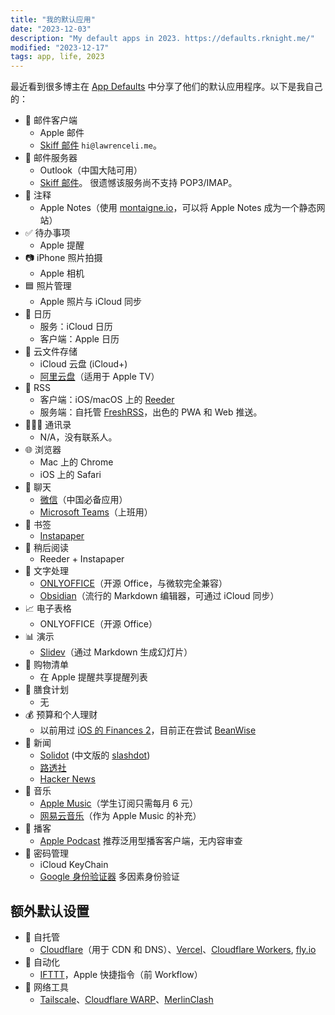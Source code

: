 ```yaml
---
title: "我的默认应用"
date: "2023-12-03"
description: "My default apps in 2023. https://defaults.rknight.me/"
modified: "2023-12-17"
tags: app, life, 2023
---
```


最近看到很多博主在 [App Defaults](https://defaults.rknight.me/) 中分享了他们的默认应用程序。以下是我自己的：

- 📨 邮件客户端
  - Apple 邮件
  - [Skiff 邮件](https://go.lawrenceli.me/skiff) `hi@lawrenceli.me`。
- 📮 邮件服务器
  - Outlook（中国大陆可用）
  - [Skiff 邮件](https://go.lawrenceli.me/skiff)。 很遗憾该服务尚不支持 POP3/IMAP。
- 📝 注释
  - Apple Notes（使用 [montaigne.io](https://montaigne.io)，可以将 Apple Notes 成为一个静态网站）
- ✅ 待办事项
  - Apple 提醒
- 📷 iPhone 照片拍摄
  - Apple 相机
- 🟦 照片管理
  - Apple 照片与 iCloud 同步
- 📆 日历
  - 服务：iCloud 日历
  - 客户端：Apple 日历
- 📁 云文件存储
  - iCloud 云盘 (iCloud+)
  - [阿里云盘](https://www.aliyundrive.com/)（适用于 Apple TV）
- 📖 RSS
  - 客户端：iOS/macOS 上的 [Reeder](https://reederapp.com/)
  - 服务端：自托管 [FreshRSS](https://freshrss.org/index.html)，出色的 PWA 和 Web 推送。
- 🙍🏻‍♂️ 通讯录
  - N/A，没有联系人。
- 🌐 浏览器
  - Mac 上的 Chrome
  - iOS 上的 Safari
- 💬 聊天
  - [微信](https://www.wechat.com/)（中国必备应用）
  - [Microsoft Teams](https://apps.apple.com/ph/app/microsoft-teams/id1113153706)（上班用）
- 🔖 书签
  - [Instapaper](https://www.instapaper.com/)
- 📑 稍后阅读
  - Reeder + Instapaper
- 📜 文字处理
  - [ONLYOFFICE](https://www.onlyoffice.com/)（开源 Office，与微软完全兼容）
  - [Obsidian](https://obsidian.md/)（流行的 Markdown 编辑器，可通过 iCloud 同步）
- 📈 电子表格
  - ONLYOFFICE（开源 Office）
- 📊 演示
  - [Slidev](https://sli.dev/)（通过 Markdown 生成幻灯片）
- 🛒 购物清单
  - 在 Apple 提醒共享提醒列表
- 🍴 膳食计划
  - 无
- 💰 预算和个人理财
  - 以前用过 [iOS 的 Finances 2](https://hochgatterer.me/finances/ios/)，目前正在尝试 [BeanWise](https://apps.apple.com/us/app/beanwise/id6446314789?ref=https://lawrenceli.me)
- 📰 新闻
  - [Solidot](https://solidot.org) (中文版的 [slashdot](https://slashdot.org))
  - [路透社](https://www.reuters.com/)
  - [Hacker News](https://news.ycombinator.com/)
- 🎵 音乐
  - [Apple Music](https://music.apple.com/)（学生订阅只需每月 6 元）
  - [网易云音乐](https://music.163.com/)（作为 Apple Music 的补充）
- 🎤 播客
  - [Apple Podcast](https://www.apple.com/apple-podcasts/) 推荐泛用型播客客户端，无内容审查
- 🔐 密码管理
  - iCloud KeyChain
  - [Google 身份验证器](https://apps.apple.com/us/app/google-authenticator/id388497605) 多因素身份验证

## 额外默认设置

- 🚀 自托管
  - [Cloudflare](https://lawrenceli.me/blog/cloudflare)（用于 CDN 和 DNS）、[Vercel](https://vercel.com)、[Cloudflare Workers](https://developers.cloudflare.com/workers/), [fly.io](https://fly.io)
- 🤖 自动化
  - [IFTTT](https://ifttt.com)，Apple 快捷指令（前 Workflow）
- 🛜 网络工具
  - [Tailscale](https://tailscale.com/)、[Cloudflare WARP](https://1.1.1.1)、[MerlinClash](https://mcreadme.gitbook.io/mc/)
